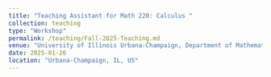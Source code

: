 ```yaml
---
title: "Teaching Assistant for Math 220: Calculus "
collection: teaching
type: "Workshop"
permalink: /teaching/Fall-2025-Teaching.md
venue: "University of Illinois Urbana-Champaign, Department of Mathematics"
date: 2025-01-26
location: "Urbana-Champaign, IL, US"
---
```


